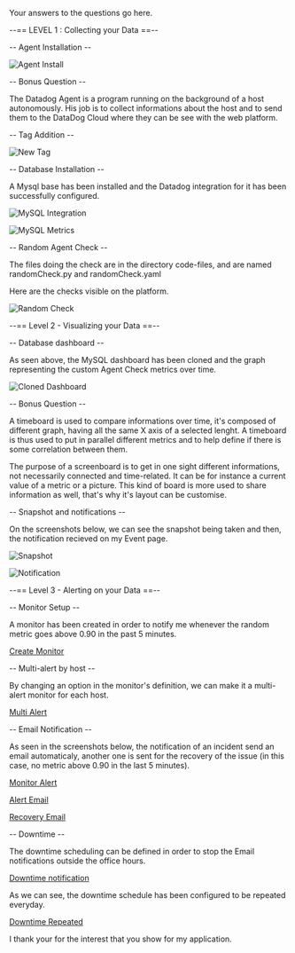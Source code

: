 Your answers to the questions go here.


--== LEVEL 1 : Collecting your Data ==--

-- Agent Installation --

![Agent Install](./screenshots/Install-Agent.png)



-- Bonus Question --

The Datadog Agent is a program running on the background of a host autonomously.
His job is to collect informations about the host and to send them to the DataDog Cloud where they can be see with the web platform.


-- Tag Addition --

![New Tag](./screenshots/Tags.png)



-- Database Installation --

A Mysql base has been installed and the Datadog integration for it has been successfully configured.

![MySQL Integration](./screenshots/Mysql-Integrate.png)

![MySQL Metrics](./screenshots/Mysql-Metrics.png)


-- Random Agent Check --

The files doing the check are in the directory code-files, and are named randomCheck.py and randomCheck.yaml

Here are the checks visible on the platform.

![Random Check](./screenshots/randomCheck.png)



--== Level 2 - Visualizing your Data ==--


-- Database dashboard --

As seen above, the MySQL dashboard has been cloned and the graph representing the custom Agent Check metrics over time.

![Cloned Dashboard](./screenshots/MySQLDashboard.png)



-- Bonus Question --

A timeboard is used to compare informations over time, it's composed of different graph, having all the same X axis of a selected lenght. A timeboard is thus used to put in parallel different metrics and to help define if there is some correlation between them.

The purpose of a screenboard is to get in one sight different informations, not necessarily connected and time-related.
It can be for instance a current value of a metric or a picture.
This kind of board is more used to share information as well, that's why it's layout can be customise.


-- Snapshot and notifications --

On the screenshots below, we can see the snapshot being taken and then, the notification recieved on my Event page.

![Snapshot](./screenshots/annotationGraph.png)


![Notification](./screenshots/notifProblem.png)


--== Level 3 - Alerting on your Data ==--


-- Monitor Setup --

A monitor has been created in order to notify me whenever the random metric goes above 0.90 in the past 5 minutes.

[Create Monitor](./screenshots/monitorCreated.png)


-- Multi-alert by host --

By changing an option in the monitor's definition, we can make it a multi-alert monitor for each host.

[Multi Alert](./screenshots/multiAlert.png)



-- Email Notification --

As seen in the screenshots below, the notification of an incident send an email automaticaly, another one is sent for the recovery of the issue (in this case, no metric above 0.90 in the last 5 minutes).

[Monitor Alert](./screenshots/alertRandom.png)

[Alert Email](./screenshots/emailAlerte.png)

[Recovery Email](./screenshots/emailRecovered.png)



-- Downtime --

The downtime scheduling can be defined in order to stop the Email notifications outside the office hours.

[Downtime notification](./screenshots/notifDowntime.png)

As we can see, the downtime schedule has been configured to be repeated everyday.

[Downtime Repeated](./screenshots/repeatDowntime.png)





I thank your for the interest that you show for my application.
 
















